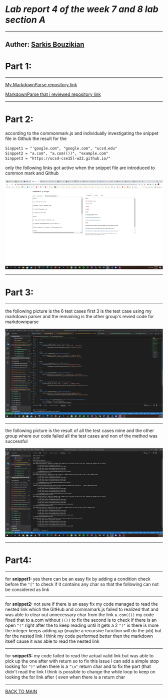 
# ***Lab report 4 of the week 7 and 8 lab section A***
---
Auther: **[Sarkis Bouzikian](https://github.com/oplikos)**
---

# Part 1:

---

[My MarkdownParse repository link](https://github.com/oplikos/markdown-parse)

[MarkdownParse that i reviewed repository link](https://github.com/P2fryang/markdown-parse)

---

# **Part 2:**

according to the commonmark.js and individually investigating the snippet file in Github the result for the 
```
Sinppet1 = "'google.com", "google.com", "ucsd.edu"
Sinppet2 = "a.com", "a.com(())", "example.com"
Sinppet3 = "https://ucsd-cse15l-w22.github.io/"
```
only the following links got active when the snippet file are introduced to common mark and Github

![commonmark.js](common-mark-js.jpg)

---

# **Part 3:**

---

the following picture is the 6 test cases first 3 is the test case using my markdown parser and the remaining is the other group's revied code for markdownparse

![TestCase](all-test-cases-in-markdowntest.jpg)

---

the following picture is the result of all the test cases mine and the other group where our code failed all the test cases and non of the method was successful

![result](resuolt-obtain-running-the-test-on-both.jpg)

---

# **Part4:** 

---

for **snippet1:** yes there can be an easy fix by adding a condition check before the ```"["``` to check if it contains any char so that the following can not be considered as link

---
for **snippet2:** not sure if there is an easy fix my code managed to read the nested link which the GitHub and commamark.js failed to realized that and was able to clear out unnecessary char from the link ```a.com(())``` my code fixed that to a.com without ```(())``` to fix the second is to check if there is an open ```"("``` right after the to keep reading until it gets a 2 ```")"``` is there is more the integer keeps adding up (maybe a recursive function will do the job) but for the nested link I think my code performed better then the markdown itself cause it was able to read the nested link

---
for **snippet3:** my code failed to read the actual valid link but was able to pick up the one after with return so to fix this issue I can add a simple stop looking for ```")"``` when there is a ```"\n"``` return char and to fix the part (that didn't read the link I think is possible to change the while loop to keep on looking the for link after ( even when there is a return char 

---
[BACK TO MAIN](https://oplikos.github.io/cse15l-lab-reports/)
